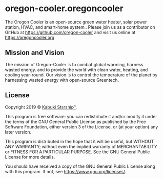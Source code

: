 # oregon-cooler.oregoncooler

The Oregon Cooler is an open-source green water heater, solar power station, HVAC, and smart-home system.. Please join us as a contributor on GitHub at <https://github.com/oregon-cooler> and visit us online at <https://oregoncooler.org>.

## Mission and Vision

The mission of Oregon-Cooler is to combat global warming, harness wasted energy. and to provide the world with clean water, heating, and cooling year-round. Our vision is to control the temperature of the planet by harnessing wasted energy with open-source Greentech.

## License

Copyright 2019 © [Kabuki Starship™](https://kabukistarship.com).

This program is free software: you can redistribute it and/or modify it under the terms of the GNU General Public License as published by the Free Software Foundation, either version 3 of the License, or (at your option) any later version.

This program is distributed in the hope that it will be useful, but WITHOUT ANY WARRANTY; without even the implied warranty of MERCHANTABILITY or FITNESS FOR A PARTICULAR PURPOSE.  See the GNU General Public License for more details.

You should have received a copy of the GNU General Public License along with this program.  If not, see <https://www.gnu.org/licenses/>.
